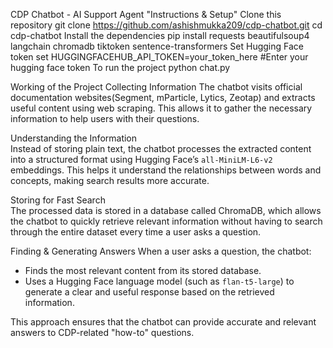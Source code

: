 CDP Chatbot - AI Support Agent
"Instructions & Setup"
Clone this repository
  git clone https://github.com/ashishmukka209/cdp-chatbot.git
  cd cdp-chatbot
Install the dependencies
  pip install requests beautifulsoup4 langchain chromadb tiktoken sentence-transformers
Set Hugging Face token
  set HUGGINGFACEHUB_API_TOKEN=your_token_here  #Enter your hugging face token 
To run the project
  python chat.py

Working of the Project
Collecting Information 
  The chatbot visits official documentation websites(Segment, mParticle, Lytics, Zeotap) and extracts useful content using web scraping. This allows it to gather the necessary information to help users with their questions.  

Understanding the Information  
  Instead of storing plain text, the chatbot processes the extracted content into a structured format using Hugging Face’s `all-MiniLM-L6-v2` embeddings. This helps it understand the relationships between words and concepts, making search results more accurate.  

Storing for Fast Search  
  The processed data is stored in a database called ChromaDB, which allows the chatbot to quickly retrieve relevant information without having to search through the entire dataset every time a user asks a question.  

Finding & Generating Answers
When a user asks a question, the chatbot:  
- Finds the most relevant content from its stored database.  
- Uses a Hugging Face language model (such as `flan-t5-large`) to generate a clear and useful response based on the retrieved information.  

This approach ensures that the chatbot can provide accurate and relevant answers to CDP-related "how-to" questions. 
